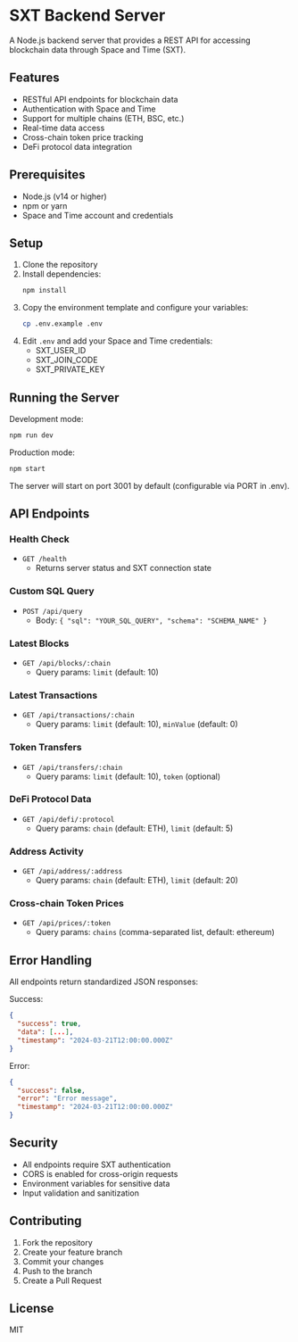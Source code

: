 # SXT Backend Server

A Node.js backend server that provides a REST API for accessing blockchain data through Space and Time (SXT).

## Features

- RESTful API endpoints for blockchain data
- Authentication with Space and Time
- Support for multiple chains (ETH, BSC, etc.)
- Real-time data access
- Cross-chain token price tracking
- DeFi protocol data integration

## Prerequisites

- Node.js (v14 or higher)
- npm or yarn
- Space and Time account and credentials

## Setup

1. Clone the repository
2. Install dependencies:
   ```bash
   npm install
   ```
3. Copy the environment template and configure your variables:
   ```bash
   cp .env.example .env
   ```
4. Edit `.env` and add your Space and Time credentials:
   - SXT_USER_ID
   - SXT_JOIN_CODE
   - SXT_PRIVATE_KEY

## Running the Server

Development mode:
```bash
npm run dev
```

Production mode:
```bash
npm start
```

The server will start on port 3001 by default (configurable via PORT in .env).

## API Endpoints

### Health Check
- `GET /health`
  - Returns server status and SXT connection state

### Custom SQL Query
- `POST /api/query`
  - Body: `{ "sql": "YOUR_SQL_QUERY", "schema": "SCHEMA_NAME" }`

### Latest Blocks
- `GET /api/blocks/:chain`
  - Query params: `limit` (default: 10)

### Latest Transactions
- `GET /api/transactions/:chain`
  - Query params: `limit` (default: 10), `minValue` (default: 0)

### Token Transfers
- `GET /api/transfers/:chain`
  - Query params: `limit` (default: 10), `token` (optional)

### DeFi Protocol Data
- `GET /api/defi/:protocol`
  - Query params: `chain` (default: ETH), `limit` (default: 5)

### Address Activity
- `GET /api/address/:address`
  - Query params: `chain` (default: ETH), `limit` (default: 20)

### Cross-chain Token Prices
- `GET /api/prices/:token`
  - Query params: `chains` (comma-separated list, default: ethereum)

## Error Handling

All endpoints return standardized JSON responses:

Success:
```json
{
  "success": true,
  "data": [...],
  "timestamp": "2024-03-21T12:00:00.000Z"
}
```

Error:
```json
{
  "success": false,
  "error": "Error message",
  "timestamp": "2024-03-21T12:00:00.000Z"
}
```

## Security

- All endpoints require SXT authentication
- CORS is enabled for cross-origin requests
- Environment variables for sensitive data
- Input validation and sanitization

## Contributing

1. Fork the repository
2. Create your feature branch
3. Commit your changes
4. Push to the branch
5. Create a Pull Request

## License

MIT 